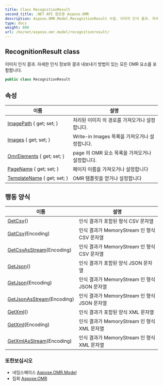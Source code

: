 ```yaml
---
title: Class RecognitionResult
second_title: .NET API 참조용 Aspose.OMR
description: Aspose.OMR.Model.RecognitionResult 수업. 이미지 인식 결과. 자세한 인식 정보와 결과 내보내기 방법이 있는 모든 OMR 요소를 포함합니다.
type: docs
weight: 800
url: /ko/net/aspose.omr.model/recognitionresult/
---
```

## RecognitionResult class

이미지 인식 결과. 자세한 인식 정보와 결과 내보내기 방법이 있는 모든 OMR 요소를 포함합니다.

```csharp
public class RecognitionResult
```

## 속성

| 이름 | 설명 |
| --- | --- |
| [ImagePath](../../aspose.omr.model/recognitionresult/imagepath/) { get; set; } | 처리된 이미지 의 경로를 가져오거나 설정합니다. |
| [Images](../../aspose.omr.model/recognitionresult/images/) { get; set; } | Write-in Images 목록을 가져오거나 설정합니다. |
| [OmrElements](../../aspose.omr.model/recognitionresult/omrelements/) { get; set; } | page 의 OMR 요소 목록을 가져오거나 설정합니다. |
| [PageName](../../aspose.omr.model/recognitionresult/pagename/) { get; set; } | 페이지 이름을 가져오거나 설정합니다 |
| [TemplateName](../../aspose.omr.model/recognitionresult/templatename/) { get; set; } | OMR 템플릿을 얻거나 설정합니다 |

## 행동 양식

| 이름 | 설명 |
| --- | --- |
| [GetCsv](../../aspose.omr.model/recognitionresult/getcsv/#getcsv_1)() | 인식 결과가 포함된 형식 CSV 문자열 |
| [GetCsv](../../aspose.omr.model/recognitionresult/getcsv/#getcsv)(Encoding) | 인식 결과가 MemoryStream 인 형식 CSV 문자열 |
| [GetCsvAsStream](../../aspose.omr.model/recognitionresult/getcsvasstream/)(Encoding) | 인식 결과가 MemoryStream 인 형식 CSV 문자열 |
| [GetJson](../../aspose.omr.model/recognitionresult/getjson/#getjson_1)() | 인식 결과가 포함된 양식 JSON 문자열 |
| [GetJson](../../aspose.omr.model/recognitionresult/getjson/#getjson)(Encoding) | 인식 결과가 MemoryStream 인 형식 JSON 문자열 |
| [GetJsonAsStream](../../aspose.omr.model/recognitionresult/getjsonasstream/)(Encoding) | 인식 결과가 MemoryStream 인 형식 JSON 문자열 |
| [GetXml](../../aspose.omr.model/recognitionresult/getxml/#getxml_1)() | 인식 결과가 포함된 양식 XML 문자열 |
| [GetXml](../../aspose.omr.model/recognitionresult/getxml/#getxml)(Encoding) | 인식 결과가 MemoryStream 인 형식 XML 문자열 |
| [GetXmlAsStream](../../aspose.omr.model/recognitionresult/getxmlasstream/)(Encoding) | 인식 결과가 MemoryStream 인 형식 XML 문자열 |

### 또한보십시오

* 네임스페이스 [Aspose.OMR.Model](../../aspose.omr.model/)
* 집회 [Aspose.OMR](../../)


